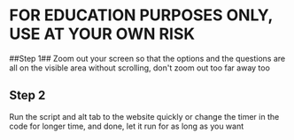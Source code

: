 # FOR EDUCATION PURPOSES ONLY, USE AT YOUR OWN RISK #

##Step 1##
Zoom out your screen so that the options and the questions are all on the visible area without scrolling, don't zoom out too far away too

## Step 2 ##
Run the script and alt tab to the website quickly or change the timer in the code for longer time, and done, let it run for as long as you want
